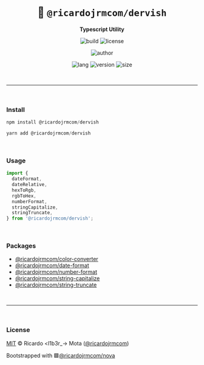 <div align="center">

# 🌙 `@ricardojrmcom/dervish`

<b>Typescript Utility</b>

![build](https://img.shields.io/github/workflow/status/ricardojrmcom/dervish/Continuous%20Integration?style=for-the-badge)
![license](https://img.shields.io/github/license/ricardojrmcom/dervish?style=for-the-badge)

![author](<https://img.shields.io/badge/Author-Ricardo%20%3Cl1b3r__--%3E%20Mota%20(%40ricardojrmcom)-orange?style=for-the-badge>)

![lang](https://img.shields.io/github/languages/top/ricardojrmcom/dervish?style=for-the-badge)
![version](https://img.shields.io/npm/v/@ricardojrmcom/dervish?style=for-the-badge)
![size](https://img.shields.io/bundlephobia/min/@ricardojrmcom/dervish?style=for-the-badge)

</div>

<br />

---

<br />

### <b>Install</b>

```ts
npm install @ricardojrmcom/dervish

yarn add @ricardojrmcom/dervish
```

<br />

### <b>Usage</b>

```ts
import {
  dateFormat,
  dateRelative,
  hexToRgb,
  rgbToHex,
  numberFormat,
  stringCapitalize,
  stringTruncate,
} from '@ricardojrmcom/dervish';
```

<br />

### <b>Packages</b>

- [@ricardojrmcom/color-converter](https://github.com/ricardojrmcom/color-converter)
- [@ricardojrmcom/date-format](https://github.com/ricardojrmcom/date-format)
- [@ricardojrmcom/number-format](https://github.com/ricardojrmcom/number-format)
- [@ricardojrmcom/string-capitalize](https://github.com/ricardojrmcom/string-capitalize)
- [@ricardojrmcom/string-truncate](https://github.com/ricardojrmcom/string-truncate)

<br />

---

<br />

### <b>License</b>

[MIT](https://github.com/ricardojrmcom/dervish/blob/main/LICENSE) © Ricardo <l1b3r\_-> Mota ([@ricardojrmcom](https://github.com/ricardojrmcom))

Bootstrapped with 🟪[@ricardojrmcom/nova](https://github.com/ricardojrmcom/nova)

<br />
